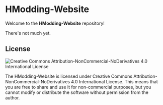 # HModding-Website 
Welcome to the **HModding-Website** repository!

There's not much yet.

## License

![Creative Commons Attribution-NonCommercial-NoDerivatives 4.0 International License](https://i.imgur.com/TxZglnD.png)

The HModding-Website is licensed under Creative Commons Attribution-NonCommercial-NoDerivatives 4.0 International License.
This means that you are free to share and use it for non-commercial purposes, but you cannot modify or distribute the software without permission from the author.
